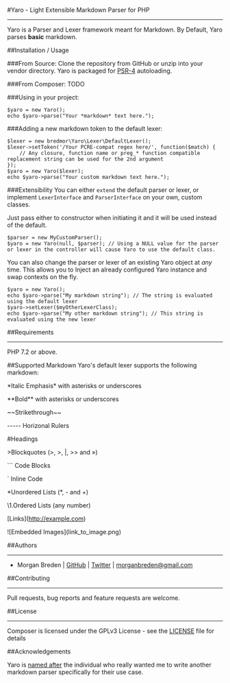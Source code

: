 #Yaro - Light Extensible Markdown Parser for PHP

-----

Yaro is a Parser and Lexer framework meant for Markdown. By Default, Yaro parses **basic** markdown.

##Installation / Usage


###From Source:
Clone the repository from GitHub or unzip into your vendor directory. Yaro is packaged for [PSR-4](https://www.php-fig.org/psr/psr-4/) autoloading.

###From Composer:
TODO

###Using in your project:

```$php
$yaro = new Yaro();
echo $yaro->parse("Your *markdown* text here.");
```

###Adding a new markdown token to the default lexer:

```$php
$lexer = new bredmor\Yaro\Lexer\DefaultLexer();
$lexer->setToken('/Your PCRE-compat regex here/', function($match) {
    // Any closure, function name or preg_* function compatible replacement string can be used for the 2nd argument
});
$yaro = new Yaro($lexer);
echo $yaro->parse("Your custom markdown text here.");
```

###Extensibility
You can either `extend` the default parser or lexer, or implement `LexerInterface` and `ParserInterface` on your own, custom classes.

Just pass either to constructor when initiating it and it will be used instead of the default.

```$php
$parser = new MyCustomParser();
$yaro = new Yaro(null, $parser); // Using a NULL value for the parser or lexer in the controller will cause Yaro to use the default class.
```

You can also change the parser or lexer of an existing Yaro object at *any* time. This allows you to Inject an already configured Yaro instance and swap contexts on the fly.

```$php
$yaro = new Yaro();
echo $yaro->parse("My markdown string"); // The string is evaluated using the default lexer
$yaro->setLexer($myOtherLexerClass);
echo $yaro->parse("My other markdown string"); // This string is evaluated using the new lexer
```

##Requirements

-----

PHP 7.2 or above.

##Supported Markdown
Yaro's default lexer supports the following markdown:

\*Italic Emphasis\* with asterisks or underscores

\*\*Bold\*\* with asterisks or underscores

\~\~Strikethrough\~\~

\-\-\-\-\- Horizonal Rulers

\#Headings

\>Blockquotes (>, &gt;, |, >> and »)

\`\`\` Code Blocks

\` Inline Code

\*Unordered Lists (*, - and +)

\1.Ordered Lists (any number)

\[Links](http://example.com)

\!\[Embedded Images](link_to_image.png)

##Authors

-----

- Morgan Breden  | [GitHub](https://github.com/bredmor)  | [Twitter](https://twitter.com/bredmor) | <morganbreden@gmail.com>

##Contributing

-----

Pull requests, bug reports and feature requests are welcome.

##License

-----

Composer is licensed under the GPLv3 License - see the [LICENSE](LICENSE) file for details

##Acknowledgements

Yaro is [named after](https://en.wiktionary.org/wiki/%E9%87%8E%E9%83%8E#Japanese) the individual who really wanted me to write another markdown parser specifically for their use case.